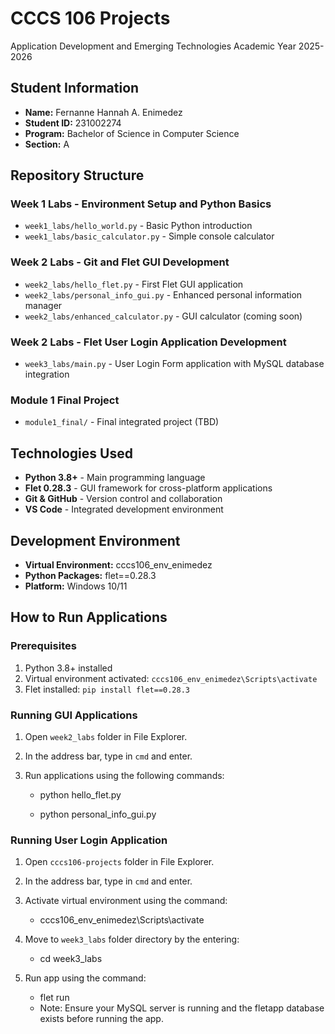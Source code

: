 # CCCS 106 Projects
Application Development and Emerging Technologies
Academic Year 2025-2026

## Student Information
- **Name:** Fernanne Hannah A. Enimedez
- **Student ID:** 231002274
- **Program:** Bachelor of Science in Computer Science
- **Section:** A

## Repository Structure

### Week 1 Labs - Environment Setup and Python Basics
- `week1_labs/hello_world.py` - Basic Python introduction
- `week1_labs/basic_calculator.py` - Simple console calculator

### Week 2 Labs - Git and Flet GUI Development
- `week2_labs/hello_flet.py` - First Flet GUI application
- `week2_labs/personal_info_gui.py` - Enhanced personal information manager
- `week2_labs/enhanced_calculator.py` - GUI calculator (coming soon)

### Week 2 Labs - Flet User Login Application Development
- `week3_labs/main.py` - User Login Form application with MySQL database integration

### Module 1 Final Project
- `module1_final/` - Final integrated project (TBD)

## Technologies Used
- **Python 3.8+** - Main programming language
- **Flet 0.28.3** - GUI framework for cross-platform applications
- **Git & GitHub** - Version control and collaboration
- **VS Code** - Integrated development environment

## Development Environment
- **Virtual Environment:** cccs106_env_enimedez
- **Python Packages:** flet==0.28.3
- **Platform:** Windows 10/11

## How to Run Applications

### Prerequisites
1. Python 3.8+ installed
2. Virtual environment activated: `cccs106_env_enimedez\Scripts\activate`
3. Flet installed: `pip install flet==0.28.3`

### Running GUI Applications
1. Open `week2_labs` folder in File Explorer.

2. In the address bar, type in `cmd` and enter.

3. Run applications using the following commands:
    - python hello_flet.py

    - python personal_info_gui.py

### Running User Login Application
1. Open `cccs106-projects` folder in File Explorer.

2. In the address bar, type in `cmd` and enter.

3. Activate virtual environment using the command:
    - cccs106_env_enimedez\Scripts\activate

4. Move to `week3_labs` folder directory by the entering:
    - cd week3_labs

5. Run app using the command:
    - flet run
    - Note: Ensure your MySQL server is running and the fletapp database exists before running the app.